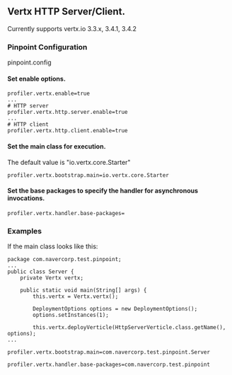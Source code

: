 ## Vertx HTTP Server/Client.

Currently supports vertx.io 3.3.x, 3.4.1, 3.4.2

### Pinpoint Configuration
pinpoint.config

#### Set enable options.
~~~
profiler.vertx.enable=true
...
# HTTP server
profiler.vertx.http.server.enable=true
...
# HTTP client
profiler.vertx.http.client.enable=true
~~~

#### Set the main class for execution.
The default value is "io.vertx.core.Starter"
~~~
profiler.vertx.bootstrap.main=io.vertx.core.Starter
~~~

#### Set the base packages to specify the handler for asynchronous invocations.
~~~
profiler.vertx.handler.base-packages=
~~~

### Examples
If the main class looks like this:
~~~
package com.navercorp.test.pinpoint;
...
public class Server {
    private Vertx vertx;

    public static void main(String[] args) {
        this.vertx = Vertx.vertx();

        DeploymentOptions options = new DeploymentOptions();
        options.setInstances(1);

        this.vertx.deployVerticle(HttpServerVerticle.class.getName(), options);
...
~~~

~~~
profiler.vertx.bootstrap.main=com.navercorp.test.pinpoint.Server

profiler.vertx.handler.base-packages=com.navercorp.test.pinpoint
~~~

